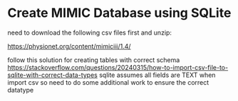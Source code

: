 # Create MIMIC Database using SQLite
need to download the following csv files first and unzip:

https://physionet.org/content/mimiciii/1.4/

follow this solution for creating tables with correct schema
https://stackoverflow.com/questions/20240315/how-to-import-csv-file-to-sqlite-with-correct-data-types
sqlite assumes all fields are TEXT when import csv so need to do some additional work to ensure the correct datatype